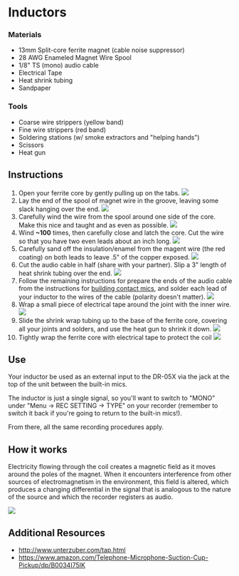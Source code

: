 # Inductors

### Materials
- 13mm Split-core ferrite magnet (cable noise suppressor)
- 28 AWG Enameled Magnet Wire Spool
- 1/8" TS (mono) audio cable
- Electrical Tape
- Heat shrink tubing
- Sandpaper
<!-- also check bandaids -->

### Tools
- Coarse wire strippers (yellow band)
- Fine wire strippers (red band)
- Soldering stations (w/ smoke extractors and "helping hands")
- Scissors
- Heat gun


## Instructions

1. Open your ferrite core by gently pulling up on the tabs.
![](media/1.jpg)
1. Lay the end of the spool of magnet wire in the groove, leaving some slack hanging over the end.
![](media/2.jpg)
1. Carefully wind the wire from the spool around one side of the core. Make this nice and taught and as even as possible.
![](media/3.jpg)
1. Wind **~100** times, then carefully close and latch the core. Cut the wire so that you have two even leads about an inch long.
![](media/4.jpg)
1. Carefully sand off the insulation/enamel from the magent wire (the red coating) on both leads to leave .5" of the copper exposed.
![](media/5.jpg)
1. Cut the audio cable in half (share with your partner). Slip a 3" length of heat shrink tubing over the end.
![](media/6.jpg)
1. Follow the remaining instructions for prepare the ends of the audio cable from the instructions for [building contact mics](../contact_mics/contact_mics.md), and solder each lead of your inductor to the wires of the cable (polarity doesn't matter).
![](media/7.jpg)
1. Wrap a small piece of electrical tape around the joint with the inner wire.
![](media/8.jpg)
1. Slide the shrink wrap tubing up to the base of the ferrite core, covering all your joints and solders, and use the heat gun to shrink it down.
![](media/9.jpg)
1. Tightly wrap the ferrite core with electrical tape to protect the coil
![](media/10.jpg)

## Use

Your inductor be used as an external input to the DR-05X via the jack at the top of the unit between the built-in mics.

The inductor is just a single signal, so you'll want to switch to "MONO" under "Menu → REC SETTING → TYPE" on your recorder (remember to switch it back if you're going to return to the built-in mics!).

From there, all the same recording procedures apply.



## How it works

Electricity flowing through the coil creates a magnetic field as it moves around the poles of the magnet. When it encounters interference from other sources of electromagnetism in the environment, this field is altered, which produces a changing differential in the signal that is analogous to the nature of the source and which the recorder registers as audio.

![](media/electromagnet.jpg)

## Additional Resources

- http://www.unterzuber.com/tap.html  
- https://www.amazon.com/Telephone-Microphone-Suction-Cup-Pickup/dp/B0034I75IK